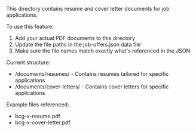 This directory contains resume and cover letter documents for job applications.

To use this feature:

1. Add your actual PDF documents to this directory
2. Update the file paths in the job-offers.json data file
3. Make sure the file names match exactly what's referenced in the JSON

Current structure:

- /documents/resumes/ - Contains resumes tailored for specific applications
- /documents/cover-letters/ - Contains cover letters for specific applications

Example files referenced:

- bcg-x-resume.pdf
- bcg-x-cover-letter.pdf
